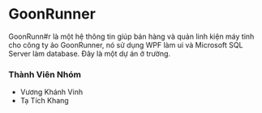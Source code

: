 # GoonRunner
GoonRunn#r là một hệ thông tin giúp bán hàng và quản linh kiện máy tinh cho công ty ảo GoonRunner, nó sử dụng WPF làm ui và Microsoft SQL Server làm database.
Đây là một dự án ở trường.

### Thành Viên Nhóm
- Vương Khánh Vinh
- Tạ Tích Khang
